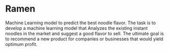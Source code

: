 # Ramen
 Machine Learning model to predict the best noodle flavor.
The task is to develop a machine learning model that Analyzes the existing instant noodles in the market and suggest a good flavor to sell. The ultimate goal is to recommend a new product for companies or businesses that would yield optimum profit.
